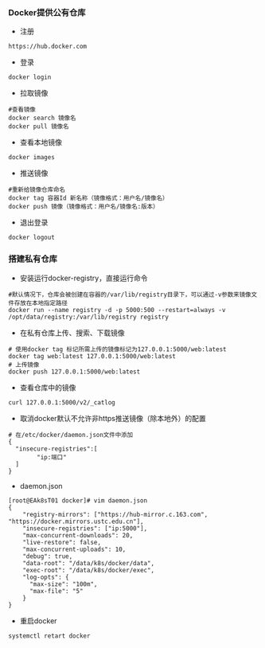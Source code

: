 ### Docker提供公有仓库
- 注册
~~~
https://hub.docker.com
~~~
- 登录
~~~
docker login
~~~
- 拉取镜像
~~~
#查看镜像 
docker search 镜像名
docker pull 镜像名
~~~
- 查看本地镜像
~~~
docker images
~~~
- 推送镜像
~~~
#重新给镜像仓库命名
docker tag 容器Id 新名称（镜像格式：用户名/镜像名）
docker push 镜像（镜像格式：用户名/镜像名:版本）
~~~
- 退出登录
~~~
docker logout
~~~
### 搭建私有仓库

- 安装运行docker-registry，直接运行命令
~~~
#默认情况下，仓库会被创建在容器的/var/lib/registry目录下，可以通过-v参数来镜像文件存放在本地指定路径
docker run --name registry -d -p 5000:500 --restart=always -v /opt/data/registry:/var/lib/registry registry
~~~
- 在私有仓库上传、搜索、下载镜像
~~~
# 使用docker tag 标记所需上传的镜像标记为127.0.0.1:5000/web:latest
docker tag web:latest 127.0.0.1:5000/web:latest
# 上传镜像
docker push 127.0.0.1:5000/web:latest
~~~
- 查看仓库中的镜像
~~~
curl 127.0.0.1:5000/v2/_catlog
~~~
- 取消docker默认不允许非https推送镜像（除本地外）的配置
~~~
# 在/etc/docker/daemon.json文件中添加
{
  "insecure-registries":[
        "ip:端口"
  ]
}
~~~

- daemon.json
~~~
[root@EAk8sT01 docker]# vim daemon.json
{
    "registry-mirrors": ["https://hub-mirror.c.163.com", "https://docker.mirrors.ustc.edu.cn"],
    "insecure-registries": ["ip:5000"],
    "max-concurrent-downloads": 20,
    "live-restore": false,
    "max-concurrent-uploads": 10,
    "debug": true,
    "data-root": "/data/k8s/docker/data",
    "exec-root": "/data/k8s/docker/exec",
    "log-opts": {
      "max-size": "100m",
      "max-file": "5"
    }
}
~~~

- 重启docker
~~~
systemctl retart docker
~~~
